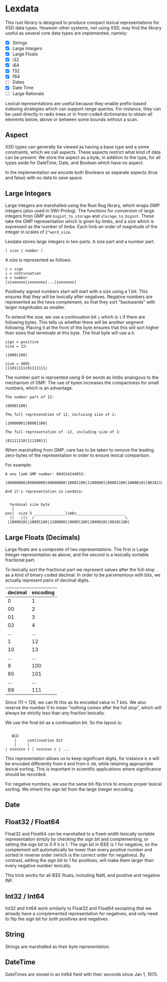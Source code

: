 # Lexdata

This rust library is designed to produce compact lexical
representations for XSD data types. However other systems, not using
XSD, may find the library useful as several core data types are
implemented, namely:

- [x] Strings
- [x] Large Integers
- [x] Large Floats
- [x] i32
- [x] i64
- [x] f32
- [x] f64
- [ ] Dates
- [X] Date Time
- [ ] Large Rationals

Lexical representations are useful because they enable prefix-based
indexing strategies which can support range queries. For instance,
they can be used directly in radix trees or in front-coded
dictionaries to obtain all elements below, above or between some
bounds without a scan.

## Aspect

XSD types can generally be viewed as having a base type and a some
constraints, which we call aspects. These aspects restrict what kind
of data can be present. We store the aspect as a byte, in addition to
the type, for all types aside for DateTime, Date, and Boolean which
have no aspect.

In the implementation we encode both Booleans as separate
aspects (true and false) with no data to save space.

## Large Integers

Large integers are marshalled using the Rust Rug library, which wraps
GMP integers (also used in SWI-Prolog).  The functions for conversion
of large integers from GMP are `bigint_to_storage` and
`storage_to_bigint`. These take the GMP representation which is given
by *limbs*, and a *size* which is expressed as the number of limbs.
Each limb an order of magnitude of the integer in scales of
`2^word_size`.

Lexdata stores large integers in two parts. A size part and a number
part.

```
| size | number |
```

A size is represented as follows:

```
s = sign
i = continuation
o = number
|sioooooo|iooooooo|...|iooooooo|
```

Positively signed numbers start will start with a size using a 1
bit. This ensures that they will be lexically after
negatives. Negative numbers are represented as the twos complement, so
that they sort "backwards" with larger magnitudes as smaller.

To extend the size, we use a continuation bit `i` which is `1` if
there are following bytes. This tells us whether there will be another
segment following. Placing it at the front of the byte ensures that
this will sort higher than sizes that terminate at this byte. The
final byte will use a `0`.

```
sign = positive
size = 12:

|10001100|

size = 4095
|11011111|01111111|

```

The number part is reprsented using 8-bit words as *limbs* analogous
to the mechanism of GMP. The use of bytes increases the compactness
for small numbers, which is an advantage.

```
The number part of 12:

|00001100|

The full represenation of 12, inclusing size of 1:

|10000001|00001100|

The full representation of -12, including size of 1:

|01111110|11110011|
```

When marshalling from GMP, care has to be taken to remove the leading
zero-bytes of the representation in order to ensure lexical
comparison.

For example:

```
A one limb GMP number: 604534244652:

|00000000|00000000|00000000|10001100|11000001|00001100|10000101|00101100|

And it's representation in Lexdata:


  terminal size byte
   |
pos|  size 5 ______________limbs______________________
  ||   /|\  /                                         \
 |10000101|10001100|11000001|00001100|10000101|00101100|
```

## Large Floats (Decimals)

Large floats are a composite of two representations. The first is
Large Integer representation as above, and the second is a lexically
sortable fractional part.

To lexically sort the fractional part we represent values after the
full-stop `.` as a kind of binary coded decimal. In order to be
parsimonious with bits, we actually represent pairs of decimal digits.


| decimal | encoding |
|---------|----------|
|   0     |    1     |
|   00    |    2     |
|   01    |    3     |
|   02    |    4     |
|   ...   |   ...    |
|   1     |    12    |
|   10    |    13    |
|   ...   |   ...    |
|   9     |   100    |
|   90    |   101    |
|   ...   |   ...    |
|   99    |   111    |


Since 111 < 128, we can fit this as its encoded value in 7 bits. We
also reserve the number 0 to mean "nothing comes after the full stop",
which will always be strictly less than any fraction lexically.

We use the final bit as a continuation bit. So the layout is:

```

   BCD
    |     continuation bit
    |     |
| xxxxxxx c | xxxxxxx c | ...
```

This representation allows us to keep significant digits, for instance
`0.0` will be encoded differently from `0` and from `0.00`, while
retaining appropriate lexical sorting. This is important in scientific
applications where significance should be recorded.

For negative numbers, we use the same bit-flip trick to ensure proper
lexical sorting. We inherit the sign bit from the large integer encoding.

## Date

## Float32 / Float64

Float32 and Float64 can be marshalled to a fixed-width lexically
sortable representation simply by checking the sign bit and
complementing, or setting the sign bit to 0 if it is 1. The sign bit
in IEEE is 1 for negative, so the complement will automatically be
lower than every positive number and sorted in reverse order (which is
the correct order for negatives).  By contrast, setting the sign bit
to 1 for positives, will make them larger than every negative number
lexically.

This trick works for all IEEE floats, including NaN, and positive and
negative INF.

## Int32 / Int64

Int32 and Int64 work similarly to Float32 and Float64 excepting that
we already have a complemented representation for negatives, and only
need to flip the sign bit for both positives and negatives.

## String

Strings are marshalled as their byte representation.

## DateTime

DateTimes are stored in an Int64 field with their seconds since Jan 1, 1970.
